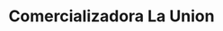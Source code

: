 ---
title: "Comercializadora La Union"
url: /jilotepec/comercializadora-la-union/
shop: comodidad
---
